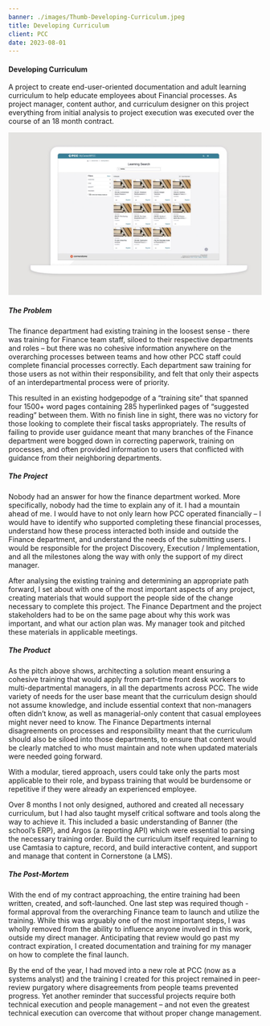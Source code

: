 ```yaml
---
banner: ./images/Thumb-Developing-Curriculum.jpeg
title: Developing Curriculum
client: PCC
date: 2023-08-01
---
```


#### Developing Curriculum

A project to create end-user-oriented documentation and adult learning curriculum to help educate employees about Financial processes. As project manager, content author, and curriculum designer on this project everything from initial analysis to project execution was executed over the course of an 18 month contract.

![](./images/Thumb-Developing-Curriculum.jpeg)

##### The Problem

The finance department had existing training in the loosest sense - there was training for Finance team staff, siloed to their respective departments and roles – but there was no cohesive information anywhere on the overarching processes between teams and how other PCC staff could complete financial processes correctly. Each department saw training for those users as not within their responsibility, and felt that only their aspects of an interdepartmental process were of priority.

This resulted in an existing hodgepodge of a “training site” that spanned four 1500+ word pages containing 285 hyperlinked pages of “suggested reading” between them. With no finish line in sight, there was no victory for those looking to complete their fiscal tasks appropriately. The results of failing to provide user guidance meant that many branches of the Finance department were bogged down in correcting paperwork, training on processes, and often provided information to users that conflicted with guidance from their neighboring departments.

##### The Project

Nobody had an answer for how the finance department worked. More specifically, nobody had the time to explain any of it. I had a mountain ahead of me. I would have to not only learn how PCC operated financially – I would have to identify who supported completing these financial processes, understand how these process interacted both inside and outside the Finance department, and understand the needs of the submitting users. I would be responsible for the project Discovery, Execution / Implementation, and all the milestones along the way with only the support of my direct manager.

After analysing the existing training and determining an appropriate path forward, I set about with one of the most important aspects of any project, creating materials that would support the people side of the change necessary to complete this project. The Finance Department and the project stakeholders had to be on the same page about why this work was important, and what our action plan was. My manager took and pitched these materials in applicable meetings.

##### The Product

As the pitch above shows, architecting a solution meant ensuring a cohesive training that would apply from part-time front desk workers to multi-departmental managers, in all the departments across PCC. The wide variety of needs for the user base meant that the curriculum design should not assume knowledge, and include essential context that non-managers often didn’t know, as well as managerial-only content that casual employees might never need to know. The Finance Departments internal disagreements on processes and responsibility meant that the curriculum should also be siloed into those departments, to ensure that content would be clearly matched to who must maintain and note when updated materials were needed going forward. 

With a modular, tiered approach, users could take only the parts most applicable to their role, and bypass training that would be burdensome or repetitive if they were already an experienced employee. 

Over 8 months I not only designed, authored and created all necessary curriculum, but I had also taught myself critical software and tools along the way to achieve it. This included a basic understanding of Banner (the school’s ERP), and Argos (a reporting API) which were essential to parsing the necessary training order. Build the curriculum itself required learning to use Camtasia to capture, record, and build interactive content, and support and manage that content in Cornerstone (a LMS). 

##### The Post-Mortem

With the end of my contract approaching, the entire training had been written, created, and soft-launched. One last step was required though - formal approval from the overarching Finance team to launch and utilize the training. While this was arguably one of the most important steps, I was wholly removed from the ability to influence anyone involved in this work, outside my direct manager. Anticipating that review would go past my contract expiration, I created documentation and training for my manager on how to complete the final launch.

By the end of the year, I had moved into a new role at PCC (now as a systems analyst) and the training I created for this project remained in peer-review purgatory where disagreements from people teams prevented progress. Yet another reminder that successful projects require both technical execution and people management – and not even the greatest technical execution can overcome that without proper change management.
